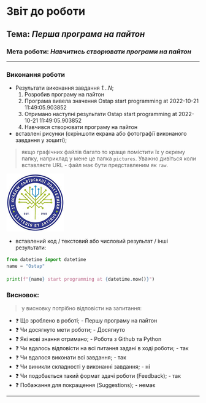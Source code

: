 # Звіт до роботи
## Тема: _Перша програма на пайтон_
### Мета роботи: _Навчитись створювати програми на пайтон_
---
### Виконання роботи
- Результати виконання завдання *1...N*;
    1. Розробив програму на пайтон
    1. Програма вивела значення Ostap start programming at 2022-10-21 11:49:05.903852
    1. Отримано наступні результати Ostap start programming at 2022-10-21 11:49:05.903852
    1. Навчився створювати програму на пайтон
- вставлені рисунки (скріншоти екрана або фотографії виконаного завдання у зошиті);
> якщо графічних файлів багато то краще помістити їх у окрему папку, наприклад у мене це папка `pictures`. Уважно дивіться коли вставляєте URL - файл має бути представленим як `raw`. 

![alt text](https://github.com/BobasB/it_college/raw/main/reports/pictures/logo-lit.jpg "ІТ Коледж")

- вставлений код / текстовий або числовий результат / інші результати:
```python
from datetime import datetime
name = "Ostap"

print(f"{name} start programming at {datetime.now()}")
```
### Висновок: 
> у висновку потрібно відповісти на запитання:
- :question: Що зроблено в роботі; - Першу програму на пайтон
- :question: Чи досягнуто мети роботи; - Досягнуто
- :question: Які нові знання отримано; - Робота з Github та Python
- :question: Чи вдалось відповісти на всі питання задані в ході роботи; - так
- :question: Чи вдалося виконати всі завдання; - так
- :question: Чи виникли складності у виконанні завдання; - ні
- :question: Чи подобається такий формат здачі роботи (Feedback); - так
- :question: Побажання для покращення (Suggestions); - немає
---